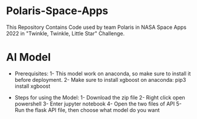 # Polaris-Space-Apps
This Repository Contains Code used by team Polaris in NASA Space Apps 2022 in "Twinkle, Twinkle, Little Star" Challenge.

# AI Model
- Prerequisites:
1- This model work on anaconda, so make sure to install it before deployment.
2- Make sure to install xgboost on anaconda:
pip3 install xgboost

- Steps for using the Model:
1- Download the zip file
2- Right click open powershell
3- Enter jupyter notebook
4- Open the two files of API
5- Run the flask API file, then choose what model do you want
